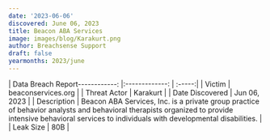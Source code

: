 ```yaml
---
date: '2023-06-06'
discovered: June 06, 2023
title: Beacon ABA Services
image: images/blog/Karakurt.png
author: Breachsense Support
draft: false
yearmonths: 2023/june
---
```


| Data Breach Report------------:     |:-------------:    | :-----:|
| Victim      | beaconservices.org      | 
| Threat Actor      | Karakurt      | 
| Date Discovered      | Jun 06, 2023      | 
| Description      | Beacon ABA Services, Inc. is a private group practice of behavior analysts and behavioral therapists organized to provide intensive behavioral services to individuals with developmental disabilities.      | 
| Leak Size      | 80B      | 


